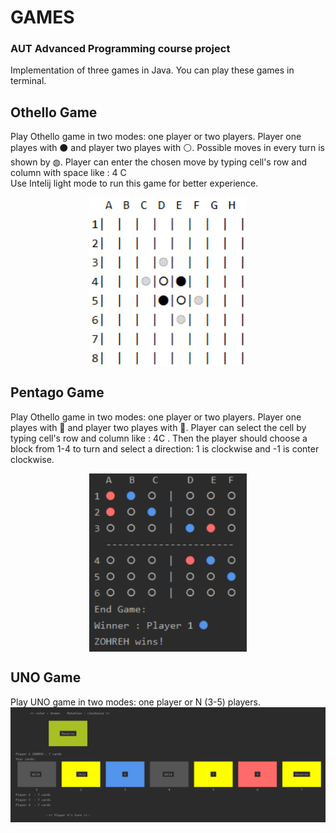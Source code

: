 # GAMES

### AUT Advanced Programming course project

Implementation of three games in Java. You can play these games in terminal.

## **Othello Game**

Play Othello game in two modes: one player or two players.
Player one playes with ⚫ and player two playes with ⚪. Possible moves in every turn is shown by ◍. Player can enter the chosen move by typing cell's row and column with space like : 4 C  
Use Intelij light mode to run this game for better experience.

<img style="
  display: block;
  margin-left: auto;
  margin-right: auto;
  width: 50%;
" src="https://github.com/zohrehkarimi01/Games/blob/main/Images/othello.PNG?raw=true" 
     width="300" align="center" />

## **Pentago Game**

Play Othello game in two modes: one player or two players.
Player one playes with 🔵 and player two playes with 🔴.
Player can select the cell by typing cell's row and column like : 4C . Then the player should choose a block from 1-4 to turn and select a direction: 1 is clockwise and -1 is conter clockwise.

<img style="
  display: block;
  margin-left: auto;
  margin-right: auto;
  width: 50%;
"
src="https://github.com/zohrehkarimi01/Games/blob/main/Images/pentago.PNG?raw=true" 
      />

## **UNO Game**

Play UNO game in two modes: one player or N (3-5) players.
![alt text](https://github.com/zohrehkarimi01/Games/blob/main/Images/uno.PNG?raw=true)
